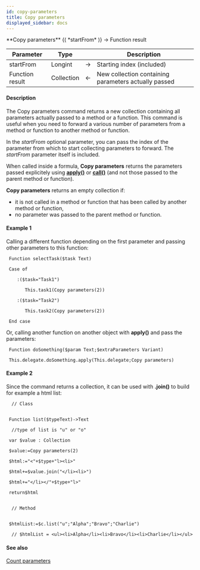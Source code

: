 ```yaml
---
id: copy-parameters
title: Copy parameters
displayed_sidebar: docs
---
```


<!--REF #_command_.Copy parameters.Syntax-->**Copy parameters** {( *startFrom* )} -> Function result<!-- END REF-->
<!--REF #_command_.Copy parameters.Params-->
| Parameter | Type |  | Description |
| --- | --- | --- | --- |
| startFrom | Longint | -> | Starting index (included) |
| Function result | Collection | <- | New collection containing parameters actually passed |

<!-- END REF-->

#### Description 

<!--REF #_command_.Copy parameters.Summary-->The Copy parameters command returns a new collection containing all parameters actually passed to a method or a function.<!-- END REF--> This command is useful when you need to forward a various number of parameters from a method or function to another method or function. 

In the *startFrom* optional parameter, you can pass the index of the parameter from which to start collecting parameters to forward. The *startFrom* parameter itself is included. 

When called inside a formula, **Copy parameters** returns the parameters passed explicitely using [**apply()**](https://developer.4d.com/docs/API/FunctionClass.html#apply) or [**call()**](https://developer.4d.com/docs/API/FunctionClass.html#call) (and not those passed to the parent method or function). 

**Copy parameters** returns an empty collection if:

* it is not called in a method or function that has been called by another method or function,
* no parameter was passed to the parent method or function.

#### Example 1 

Calling a different function depending on the first parameter and passing other parameters to this function:

```4d
 Function selectTask($task Text)

 Case of

    :($task="Task1")

       This.task1(Copy parameters(2))

    :($task="Task2")

       This.task2(Copy parameters(2))

 End case
```

Or, calling another function on another object with **apply()** and pass the parameters:

```4d
 Function doSomething($param Text;$extraParameters Variant)

 This.delegate.doSomething.apply(This.delegate;Copy parameters)
```

#### Example 2 

Since the command returns a collection, it can be used with **.join()** to build for example a html list:

```4d
  // Class
 

 Function list($typeText)->Text

  //type of list is "u" or "o"

 var $value : Collection

 $value:=Copy parameters(2)

 $html:="<"+$type+"l><li>"

 $html+=$value.join("</li><li>")

 $html+="</li></"+$type+"l>"

 return$html
 

  // Method
 

 $htmlList:=$c.list("u";"Alpha";"Bravo";"Charlie")

  // $htmlList = <ul><li>Alpha</li><li>Bravo</li><li>Charlie</li></ul>
```

#### See also 
[Count parameters](count-parameters.md)  